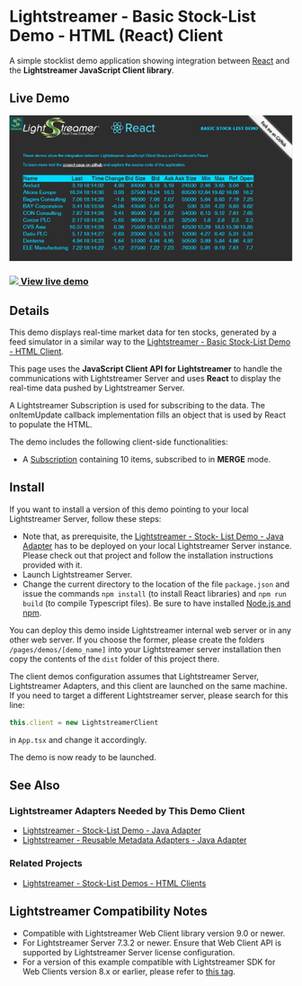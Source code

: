 # Lightstreamer - Basic Stock-List Demo - HTML (React) Client

A simple stocklist demo application showing integration between [React](https://react.dev) and the <b>Lightstreamer JavaScript Client library</b>.

## Live Demo

[![screenshot](screenshot.png)](https://demos.lightstreamer.com/ReactDemo/)<br>
### [![](http://demos.lightstreamer.com/site/img/play.png) View live demo](https://demos.lightstreamer.com/ReactDemo/)<br>

## Details

This demo displays real-time market data for ten stocks, generated by a feed simulator in a similar way to the [Lightstreamer - Basic Stock-List Demo - HTML Client](https://github.com/Lightstreamer/Lightstreamer-example-StockList-client-javascript#basic-stock-list-demo---html-client).<br>

This page uses the <b>JavaScript Client API for Lightstreamer</b> to handle the communications with Lightstreamer Server and uses <b>React</b> to display the real-time data pushed by Lightstreamer Server.

A Lightstreamer Subscription is used for subscribing to the data. The onItemUpdate callback implementation fills an object that is used by React to populate the HTML.

The demo includes the following client-side functionalities:
* A [Subscription](https://lightstreamer.com/api/ls-web-client/latest/Subscription.html) containing 10 items, subscribed to in **MERGE** mode.

## Install

If you want to install a version of this demo pointing to your local Lightstreamer Server, follow these steps:

* Note that, as prerequisite, the [Lightstreamer - Stock- List Demo - Java Adapter](https://github.com/Lightstreamer/Lightstreamer-example-Stocklist-adapter-java) has to be deployed on your local Lightstreamer Server instance. Please check out that project and follow the installation instructions provided with it.
* Launch Lightstreamer Server.
* Change the current directory to the location of the file `package.json` and issue the commands `npm install` (to install React libraries) and `npm run build` (to compile Typescript files). Be sure to have installed [Node.js and npm](https://nodejs.org/en/download/).

You can deploy this demo inside Lightstreamer internal web server or in any other web server.
If you choose the former, please create the folders `/pages/demos/[demo_name]` into your Lightstreamer server installation then copy the contents of the `dist` folder of this project there.

The client demos configuration assumes that Lightstreamer Server, Lightstreamer Adapters, and this client are launched on the same machine. If you need to target a different Lightstreamer server, please search for this line:
```js
this.client = new LightstreamerClient
```
in `App.tsx` and change it accordingly.

The demo is now ready to be launched.

## See Also

### Lightstreamer Adapters Needed by This Demo Client

* [Lightstreamer - Stock-List Demo - Java Adapter](https://github.com/Lightstreamer/Lightstreamer-example-Stocklist-adapter-java)
* [Lightstreamer - Reusable Metadata Adapters - Java Adapter](https://github.com/Lightstreamer/Lightstreamer-example-ReusableMetadata-adapter-java)

### Related Projects

* [Lightstreamer - Stock-List Demos - HTML Clients](https://github.com/Lightstreamer/Lightstreamer-example-Stocklist-client-javascript)

## Lightstreamer Compatibility Notes

* Compatible with Lightstreamer Web Client library version 9.0 or newer.
* For Lightstreamer Server 7.3.2 or newer. Ensure that Web Client API is supported by Lightstreamer Server license configuration.
* For a version of this example compatible with Lightstreamer SDK for Web Clients version 8.x or earlier, please refer to [this tag](https://github.com/Lightstreamer/Lightstreamer-example-StockList-client-react/releases/tag/latest-for-client-8.x).
